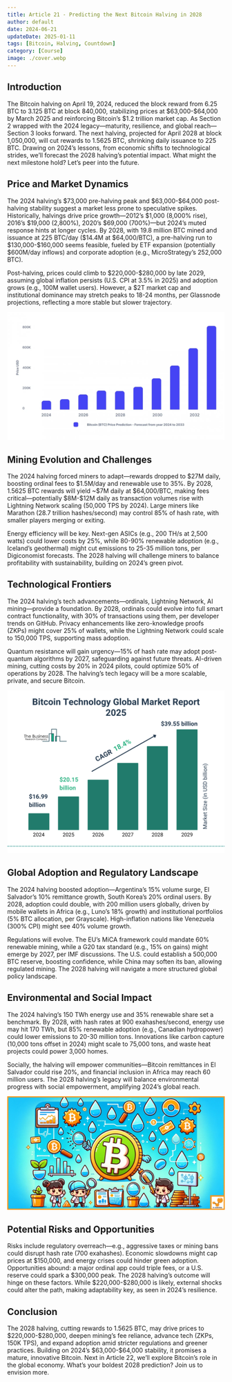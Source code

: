```yaml
---
title: Article 21 - Predicting the Next Bitcoin Halving in 2028
author: default
date: 2024-06-21
updateDate: 2025-01-11
tags: [Bitcoin, Halving, Countdown]
category: [Course]
image: ./cover.webp
---
```


## Introduction

The Bitcoin halving on April 19, 2024, reduced the block reward from 6.25 BTC to 3.125 BTC at block 840,000, stabilizing prices at \$63,000-\$64,000 by March 2025 and reinforcing Bitcoin’s \$1.2 trillion market cap. As Section 2 wrapped with the 2024 legacy—maturity, resilience, and global reach—Section 3 looks forward. The next halving, projected for April 2028 at block 1,050,000, will cut rewards to 1.5625 BTC, shrinking daily issuance to 225 BTC. Drawing on 2024’s lessons, from economic shifts to technological strides, we’ll forecast the 2028 halving’s potential impact. What might the next milestone hold? Let’s peer into the future.

## Price and Market Dynamics

The 2024 halving’s \$73,000 pre-halving peak and \$63,000-\$64,000 post-halving stability suggest a market less prone to speculative spikes. Historically, halvings drive price growth—2012’s \$1,000 (8,000% rise), 2016’s \$19,000 (2,800%), 2020’s \$69,000 (700%)—but 2024’s muted response hints at longer cycles. By 2028, with 19.8 million BTC mined and issuance at 225 BTC/day (\$14.4M at \$64,000/BTC), a pre-halving run to \$130,000-\$160,000 seems feasible, fueled by ETF expansion (potentially \$600M/day inflows) and corporate adoption (e.g., MicroStrategy’s 252,000 BTC).

Post-halving, prices could climb to \$220,000-\$280,000 by late 2029, assuming global inflation persists (U.S. CPI at 3.5% in 2025) and adoption grows (e.g., 100M wallet users). However, a \$2T market cap and institutional dominance may stretch peaks to 18-24 months, per Glassnode projections, reflecting a more stable but slower trajectory.

![Image 1: "Price Projection 2028"](./1.price-prediction-2028.webp)

## Mining Evolution and Challenges

The 2024 halving forced miners to adapt—rewards dropped to \$27M daily, boosting ordinal fees to \$1.5M/day and renewable use to 35%. By 2028, 1.5625 BTC rewards will yield ~\$7M daily at \$64,000/BTC, making fees critical—potentially \$8M-\$12M daily as transaction volumes rise with Lightning Network scaling (50,000 TPS by 2024). Large miners like Marathon (28.7 trillion hashes/second) may control 85% of hash rate, with smaller players merging or exiting.

Energy efficiency will be key. Next-gen ASICs (e.g., 200 TH/s at 2,500 watts) could lower costs by 25%, while 80-90% renewable adoption (e.g., Iceland’s geothermal) might cut emissions to 25-35 million tons, per Digiconomist forecasts. The 2028 halving will challenge miners to balance profitability with sustainability, building on 2024’s green pivot.

## Technological Frontiers

The 2024 halving’s tech advancements—ordinals, Lightning Network, AI mining—provide a foundation. By 2028, ordinals could evolve into full smart contract functionality, with 30% of transactions using them, per developer trends on GitHub. Privacy enhancements like zero-knowledge proofs (ZKPs) might cover 25% of wallets, while the Lightning Network could scale to 150,000 TPS, supporting mass adoption.

Quantum resistance will gain urgency—15% of hash rate may adopt post-quantum algorithms by 2027, safeguarding against future threats. AI-driven mining, cutting costs by 20% in 2024 pilots, could optimize 50% of operations by 2028. The halving’s tech legacy will be a more scalable, private, and secure Bitcoin.

![Image 2: "Tech Forecast 2028"](./2.tech-forecast-2028.webp)

## Global Adoption and Regulatory Landscape

The 2024 halving boosted adoption—Argentina’s 15% volume surge, El Salvador’s 10% remittance growth, South Korea’s 20% ordinal users. By 2028, adoption could double, with 200 million users globally, driven by mobile wallets in Africa (e.g., Luno’s 18% growth) and institutional portfolios (5% BTC allocation, per Grayscale). High-inflation nations like Venezuela (300% CPI) might see 40% volume growth.

Regulations will evolve. The EU’s MiCA framework could mandate 60% renewable mining, while a G20 tax standard (e.g., 15% on gains) might emerge by 2027, per IMF discussions. The U.S. could establish a 500,000 BTC reserve, boosting confidence, while China may soften its ban, allowing regulated mining. The 2028 halving will navigate a more structured global policy landscape.

## Environmental and Social Impact

The 2024 halving’s 150 TWh energy use and 35% renewable share set a benchmark. By 2028, with hash rates at 900 exahashes/second, energy use may hit 170 TWh, but 85% renewable adoption (e.g., Canadian hydropower) could lower emissions to 20-30 million tons. Innovations like carbon capture (10,000 tons offset in 2024) might scale to 75,000 tons, and waste heat projects could power 3,000 homes.

Socially, the halving will empower communities—Bitcoin remittances in El Salvador could rise 20%, and financial inclusion in Africa may reach 60 million users. The 2028 halving’s legacy will balance environmental progress with social empowerment, amplifying 2024’s global reach.

![Image 3: "Environmental and Social Outlook"](./3.environmental-social-outlook.webp)

## Potential Risks and Opportunities

Risks include regulatory overreach—e.g., aggressive taxes or mining bans could disrupt hash rate (700 exahashes). Economic slowdowns might cap prices at \$150,000, and energy crises could hinder green adoption. Opportunities abound: a major ordinal app could triple fees, or a U.S. reserve could spark a \$300,000 peak.
The 2028 halving’s outcome will hinge on these factors. While \$220,000-\$280,000 is likely, external shocks could alter the path, making adaptability key, as seen in 2024’s resilience.

## Conclusion

The 2028 halving, cutting rewards to 1.5625 BTC, may drive prices to \$220,000-\$280,000, deepen mining’s fee reliance, advance tech (ZKPs, 150K TPS), and expand adoption amid stricter regulations and greener practices. Building on 2024’s \$63,000-\$64,000 stability, it promises a mature, innovative Bitcoin. Next in Article 22, we’ll explore Bitcoin’s role in the global economy. What’s your boldest 2028 prediction? Join us to envision more.

